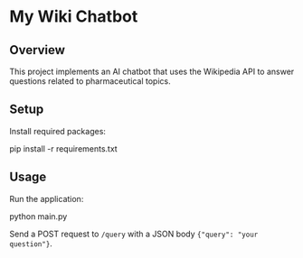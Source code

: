 # My Wiki Chatbot

## Overview
This project implements an AI chatbot that uses the Wikipedia API to answer questions related to pharmaceutical topics.

## Setup
Install required packages:

pip install -r requirements.txt

## Usage
Run the application:

python main.py

Send a POST request to `/query` with a JSON body `{"query": "your question"}`.
